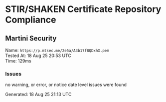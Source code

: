 # STIR/SHAKEN Certificate Repository Compliance

## Martini Security

Name: `https://p.mtsec.me/2e5a/A3b17fBQDxhX.pem`\
Tested At: 18 Aug 25 20:53 UTC\
Time: 129ms

### Issues

no warning, or error, or notice date level issues were found

Generated: 18 Aug 25 21:13 UTC